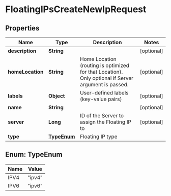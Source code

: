 

# FloatingIPsCreateNewIpRequest


## Properties

| Name | Type | Description | Notes |
|------------ | ------------- | ------------- | -------------|
|**description** | **String** |  |  [optional] |
|**homeLocation** | **String** | Home Location (routing is optimized for that Location). Only optional if Server argument is passed. |  [optional] |
|**labels** | **Object** | User-defined labels (key-value pairs) |  [optional] |
|**name** | **String** |  |  [optional] |
|**server** | **Long** | ID of the Server to assign the Floating IP to |  [optional] |
|**type** | [**TypeEnum**](#TypeEnum) | Floating IP type |  |



## Enum: TypeEnum

| Name | Value |
|---- | -----|
| IPV4 | &quot;ipv4&quot; |
| IPV6 | &quot;ipv6&quot; |



